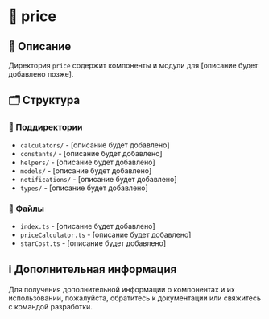 # 📁 price

## 📝 Описание
Директория `price` содержит компоненты и модули для [описание будет добавлено позже].

## 🗂️ Структура

### 📂 Поддиректории

- `calculators/` - [описание будет добавлено]
- `constants/` - [описание будет добавлено]
- `helpers/` - [описание будет добавлено]
- `models/` - [описание будет добавлено]
- `notifications/` - [описание будет добавлено]
- `types/` - [описание будет добавлено]

### 📄 Файлы

- `index.ts` - [описание будет добавлено]
- `priceCalculator.ts` - [описание будет добавлено]
- `starCost.ts` - [описание будет добавлено]

## ℹ️ Дополнительная информация

Для получения дополнительной информации о компонентах и их использовании, пожалуйста, обратитесь к документации или свяжитесь с командой разработки.
